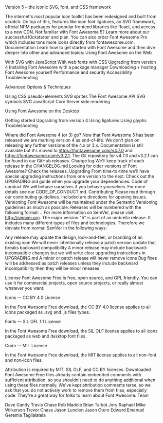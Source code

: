 

Version 5 – the iconic SVG, font, and CSS framework

The internet's most popular icon toolkit has been redesigned and built from
scratch. On top of this, features like icon font ligatures, an SVG framework,
official NPM packages for popular frontend libraries like React, and access to
a new CDN.
Not familiar with Font Awesome 5? Learn
more about our
successful Kickstarter and plan. You can also order Font Awesome
Pro which includes tons more icons directly
from fontawesome.com.
Documentation
Learn how to get started with Font Awesome and then dive deeper into other and advanced topics:
Using Font Awesome on the Web

With SVG with JavaScript
With web fonts with CSS
Upgrading from version 4
Installing Font Awesome with a package manager
Downloading + hosting Font Awesome yourself
Performance and security
Accessibility
Troubleshooting

Advanced Options & Techniques

Using CSS pseudo-elements
SVG sprites
The Font Awesome API
SVG symbols
SVG JavaScript Core
Server side rendering

Using Font Awesome on the Desktop

Getting started
Upgrading from version 4
Using ligatures
Using glyphs
Troubleshooting

Where did Font Awesome 4 (or 3) go?
Now that Font Awesome 5 has been released we are marking version 4 as
end-of-life. We don't plan on releasing any further versions of the 4.x or 3.x.
Documentation is still available but it's moved to
https://fontawesome.com/v4.7.0 and
https://fontawesome.com/v3.2.1.
The Git repository for
v4.7.0 and
v3.2.1 can
be found in our GitHub releases.
Change log
We'll keep track of each release in the CHANGELOG.md
Looking for older versions of Font Awesome? Check the releases.
Upgrading
From time-to-time we'll have special upgrading instructions from one version to the next.
Check out the UPGRADING.md guide when you upgrade your dependencies.
Code of conduct
We will behave ourselves if you behave yourselves. For more details see our
CODE_OF_CONDUCT.md.
Contributing
Please read through our contributing guidelines.  Included
are directions for opening issues.
Versioning
Font Awesome will be maintained under the Semantic Versioning guidelines as much as possible. Releases will be numbered
with the following format:
<major>.<minor>.<patch>
For more information on SemVer, please visit http://semver.org.
The major version "5" is part of an umbrella release.  It includes many different types of files and technologies. Therefore
we deviate from normal SemVer in the following ways:

Any release may update the design, look-and-feel, or branding of an existing
icon
We will never intentionally release a patch version update that breaks
backward compatibility
A minor release may include backward-incompatible changes but we will
write clear upgrading instructions in UPGRADING.md
A minor or patch release will never remove icons
Bug fixes will be addressed as patch releases unless they include backward
incompatibility then they will be minor releases

License
Font Awesome Free is free, open source, and GPL friendly. You can use it for
commercial projects, open source projects, or really almost whatever you want.

Icons — CC BY 4.0 License

In the Font Awesome Free download, the CC BY 4.0 license applies to all icons packaged as .svg and .js files types.


Fonts — SIL OFL 1.1 License

In the Font Awesome Free download, the SIL OLF license applies to all icons packaged as web and desktop font files.


Code — MIT License

In the Font Awesome Free download, the MIT license applies to all non-font and non-icon files.



Attribution is required by MIT, SIL OLF, and CC BY licenses. Downloaded Font
Awesome Free files already contain embedded comments with sufficient
attribution, so you shouldn't need to do anything additional when using these
files normally.
We've kept attribution comments terse, so we ask that you do not actively work
to remove them from files, especially code. They're a great way for folks to
learn about Font Awesome.
Team

Dave Gandy
Travis Chase
Rob Madole
Brian Talbot
Jory Raphael
Mike Wilkerson
Trevor Chase
Jason Lundien
Jason Otero
Edward Emanuel
Geremia Taglialatela


